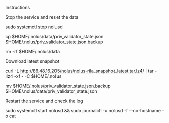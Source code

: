 Instructions

Stop the service and reset the data



sudo systemctl stop nolusd


cp $HOME/.nolus/data/priv_validator_state.json $HOME/.nolus/priv_validator_state.json.backup


rm -rf $HOME/.nolus/data


Download latest snapshot


curl -L http://86.48.16.205/nolus/nolus-rila_snapshot_latest.tar.lz4/ | tar -Ilz4 -xf - -C $HOME/.nolus


mv $HOME/.nolus/priv_validator_state.json.backup $HOME/.nolus/data/priv_validator_state.json


Restart the service and check the log



sudo systemctl start nolusd && sudo journalctl -u nolusd -f --no-hostname -o cat
